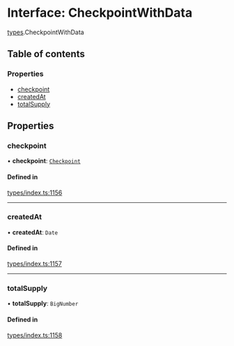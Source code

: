 # Interface: CheckpointWithData

[types](../wiki/types).CheckpointWithData

## Table of contents

### Properties

- [checkpoint](../wiki/types.CheckpointWithData#checkpoint)
- [createdAt](../wiki/types.CheckpointWithData#createdat)
- [totalSupply](../wiki/types.CheckpointWithData#totalsupply)

## Properties

### checkpoint

• **checkpoint**: [`Checkpoint`](../wiki/api.entities.Checkpoint.Checkpoint)

#### Defined in

[types/index.ts:1156](https://github.com/PolymathNetwork/polymesh-sdk/blob/31dfa0dc/src/types/index.ts#L1156)

___

### createdAt

• **createdAt**: `Date`

#### Defined in

[types/index.ts:1157](https://github.com/PolymathNetwork/polymesh-sdk/blob/31dfa0dc/src/types/index.ts#L1157)

___

### totalSupply

• **totalSupply**: `BigNumber`

#### Defined in

[types/index.ts:1158](https://github.com/PolymathNetwork/polymesh-sdk/blob/31dfa0dc/src/types/index.ts#L1158)
